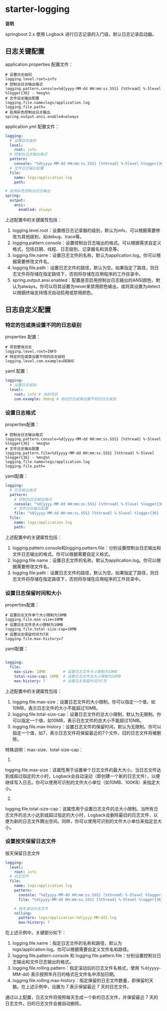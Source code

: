 # starter-logging

**说明**

springboot 2.x 使用 Logback 进行日志记录的入门级，默认日志记录启动器。

## 日志关键配置

application.properties 配置文件：

```properties
# 设置日志级别
logging.level.root=info
# 控制台日志输出格式
logging.pattern.console=%d{yyyy-MM-dd HH:mm:ss.SSS} [%thread] %-5level %logger{36} - %msg%n
# 文件日志输出配置
logging.file.name=logs/application.log
logging.file.path=
# 启用彩色控制台日志输出
spring.output.ansi.enabled=always
```

application.yml 配置文件：

```yaml
logging:
  # 设置日志级别
  level:
    root: info
  # 控制台日志输出格式
  pattern:
    console: "%d{yyyy-MM-dd HH:mm:ss.SSS} [%thread] %-5level %logger{36} - %msg%n"
  # 文件日志输出配置
  file:
    name: logs/application.log
    path:

# 启用彩色控制台日志输出
spring:
  output:
    ansi:
      enabled: always
```

上述配置中的关键属性包括：

1. logging.level.root：设置根日志记录器的级别，默认为info，可以根据需要修改为其他级别，如debug、trace等。
2. logging.pattern.console：设置控制台日志输出的格式。可以根据需求自定义格式，包括日期、线程、日志级别、记录器名和消息等。
3. logging.file.name：设置日志文件的名称，默认为application.log。你可以根据需要修改文件名。
4. logging.file.path：设置日志文件的路径，默认为空。如果指定了路径，则日志文件将存储在指定路径下，否则将存储在应用程序的工作目录中。
5. spring.output.ansi.enabled：配置是否启用控制台日志输出的ANSI颜色，默认为always。你可以将其设置为never来禁用颜色输出，或将其设置为detect以根据终端支持情况自动启用或禁用颜色。

## 日志自定义配置

### 特定的包或类设置不同的日志级别

properties 配置：

```properties
# 项目整体日志
logging.level.root=INFO
# 特定的包或类设置不同的日志级别
logging.level.com.example=DEBUG
```

yaml 配置：

```yaml
logging:
  # 设置日志级别
  level:
    root: info # 当前项目
    com.example: debug # 特定的包或类设置不同的日志级别
```

### 设置日志格式

properties配置：

```properties
# 控制台日志输出格式
logging.pattern.console=%d{yyyy-MM-dd HH:mm:ss.SSS} [%thread] %-5level %logger{36} - %msg%n
# 文件日志输出配置
logging.pattern.file=%d{yyyy-MM-dd HH:mm:ss.SSS} [%thread] %-5level %logger{36} - %msg%n
logging.file.name=logs/application.log
logging.file.path=
```

yaml配置：

```yaml
logging:
  # 日志输出格式
  pattern:
    # 控制台日志输出格式
    console: "%d{yyyy-MM-dd HH:mm:ss.SSS} [%thread] %-5level %logger{36} - %msg%n"
    # 文件日志输出配置
    file: "%d{yyyy-MM-dd HH:mm:ss.SSS} [%thread] %-5level %logger{36} - %msg%n"
  file:
    name: logs/application.log
    path:
```

上述配置中的关键属性包括：

1. logging.pattern.console和logging.pattern.file：分别设置控制台日志输出和文件日志输出的格式。你可以根据需要自定义格式。
2. logging.file.name：设置日志文件的名称，默认为application.log。你可以根据需要修改文件名。
3. logging.file.path：设置日志文件的路径，默认为空。如果指定了路径，则日志文件将存储在指定路径下，否则将存储在应用程序的工作目录中。

### 设置日志保留时间和大小

properties配置：

```properties
# 设置日志文件单个大小限制为10MB
logging.file.max-size=10MB
# 设置日志文件总大小限制为10MB
logging.file.total-size-cap=10MB
# 设置日志保留时间为7天
logging.file.max-history=7
```

yaml配置：

```yaml

logging:
  file:
    max-size: 10MB        # 设置日志文件大小限制为10MB
    total-size-cap: 10MB  # 设置日志文件总大小限制为10MB
    max-history: 7        # 设置日志保留时间为7天
```

上述配置中的关键属性包括：

1. logging.file.max-size：设置日志文件的大小限制。你可以指定一个值，如10MB，表示日志文件的大小不能超过10MB。
2. logging.file.total-size-cap：设置日志文件的总大小限制，默认为无限制。你可以指定一个值，如10MB，表示日志文件的总大小不能超过10MB。
3. logging.file.max-history：设置日志文件的保留时间，默认为无限制。你可以指定一个值，如7，表示日志文件将保留最近的7个文件，旧的日志文件将被删除。

特殊说明：max-size、total-size-cap：

1.

logging.file.max-size：该属性用于设置单个日志文件的最大大小。当日志文件达到或超过指定的大小时，Logback会自动滚动（即创建一个新的日志文件），以便继续写入日志。你可以使用可识别的文件大小单位（如10MB、100KB）来指定大小。

2.

logging.file.total-size-cap：该属性用于设置日志文件的总大小限制。当所有日志文件的总大小达到或超过指定的大小时，Logback会删除最旧的日志文件，以便为新的日志文件腾出空间。同样，你可以使用可识别的文件大小单位来指定总大小。

### 设置按天保留日志文件

按天保留日志文件

```yaml
logging:
  level:
    root: info
  # 日志文件
  file:
    name: logs/application.log
    pattern:
      console: "%d{yyyy-MM-dd HH:mm:ss.SSS} [%thread] %-5level %logger{36} - %msg%n"
      file: "%d{yyyy-MM-dd HH:mm:ss.SSS} [%thread] %-5level %logger{36} - %msg%n"

    # 按天滚动日志文件
    rolling:
      pattern: logs/application-%d{yyyy-MM-dd}.log
      max-history: 7
```

在上述示例中，关键部分如下：

1. logging.file.name：指定日志文件的名称和路径，默认为 logs/application.log。你可以根据需要自定义文件名和路径。
2. logging.file.pattern.console 和 logging.file.pattern.file：分别设置控制台日志输出和文件日志输出的格式。
3. logging.file.rolling.pattern：指定滚动后的日志文件名格式，使用 %d{yyyy-MM-dd} 表示按照年月日的格式在文件名中添加日期。
4. logging.file.rolling.max-history：指定保留的日志文件数量，即保留的天数。在上述示例中，设置为 7 表示保留最近 7 天的日志文件。

通过以上配置，日志文件将按照每天生成一个新的日志文件，并保留最近 7 天的日志文件。旧的日志文件会被自动删除。
